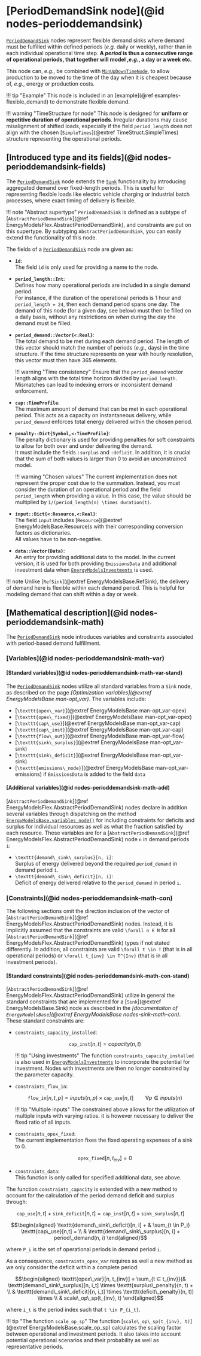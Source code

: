 # [PeriodDemandSink node](@id nodes-perioddemandsink)

[`PeriodDemandSink`](@ref) nodes represent flexible demand sinks where demand must be fulfilled within defined periods (*e.g.* daily or weekly), rather than in each individual operational time step.
**A *period* is thus a consecutive range of operational periods, that together will model ,*e.g.*, a day or a week etc.**

This node can, *e.g.*, be combined with [`MinUpDownTimeNode`](@ref), to allow production to be moved to the time of the day when it is cheapest because of, *e.g.*, energy or production costs.

!!! tip "Example"
    This node is included in an [example](@ref examples-flexible_demand) to demonstrate flexible demand.

!!! warning "TimeStructure for node"
    This node is designed for **uniform or repetitive duration of operational periods**.
    Irregular durations may cause misalignment of shifted loads, especially if the field `period_length` does not align with the chosen [`SimpleTimes`](@extref TimeStruct.SimpleTimes) structure representing the operational periods.

## [Introduced type and its fields](@id nodes-perioddemandsink-fields)

The [`PeriodDemandSink`](@ref) node extends the [`Sink`](@ref) functionality by introducing aggregated demand over fixed-length periods. This is useful for representing flexible loads like electric vehicle charging or industrial batch processes, where exact timing of delivery is flexible.

!!! note "Abstract supertype"
    `PeriodDemandSink` is defined as a subtype of [`AbstractPeriodDemandSink`](@ref EnergyModelsFlex.AbstractPeriodDemandSink), and constraints are put on this supertype.
    By subtyping `AbstractPeriodDemandSink`, you can easily extend the functionality of this node.

The fields of a [`PeriodDemandSink`](@ref) node are given as:

- **`id`**:\
  The field `id` is only used for providing a name to the node.
- **`period_length::Int`**:\
  Defines how many operational periods are included in a single demand period.\
  For instance, if the duration of the operational periods is 1 hour and `period_length = 24`, then each demand period spans one day.
  The demand of this node (for a given day, see below) must then be filled on a daily basis, without any restrictions on *when* during the day the demand must be filled.

- **`period_demand::Vector{<:Real}`**:\
  The total demand to be met during each demand period. The length of this vector should match the number of periods (*e.g.*, days) in the time structure. If the time structure represents on year with hourly resolution, this vector must then have 365 elements.

  !!! warning "Time consistency"
      Ensure that the `period_demand` vector length aligns with the total time horizon divided by `period_length`. Mismatches can lead to indexing errors or inconsistent demand enforcement.

- **`cap::TimeProfile`**:\
  The maximum amount of demand that can be met in each operational period.
  This acts as a capacity on instantaneous delivery, while `period_demand` enforces total energy delivered within the chosen period.
- **`penalty::Dict{Symbol,<:TimeProfile}`**:\
  The penalty dictionary is used for providing penalties for soft constraints to allow for both over and under delivering the demand.\
  It must include the fields `:surplus` and `:deficit`.
  In addition, it is crucial that the sum of both values is larger than 0 to avoid an unconstrained model.

  !!! warning "Chosen values"
      The current implementation does not represent the proper cost due to the summation.
      Instead, you must consider the duration of an operational period and the field `period_length` when providing a value.
      In this case, the value should be multiplied by ``1/(period_length(n) \times duration(t)``.

- **`input::Dict{<:Resource,<:Real}`**:\
  The field `input` includes [`Resource`](@extref EnergyModelsBase.Resource)s with their corresponding conversion factors as dictionaries.\
  All values have to be non-negative.
- **`data::Vector{Data}`**:\
  An entry for providing additional data to the model.
  In the current version, it is used for both providing `EmissionsData` and additional investment data when [`EnergyModelsInvestments`](https://energymodelsx.github.io/EnergyModelsInvestments.jl/) is used.

!!! note
    Unlike [`RefSink`](@extref EnergyModelsBase.RefSink), the delivery of demand here is flexible within each demand period.
    This is helpful for modeling demand that can shift within a day or week.

## [Mathematical description](@id nodes-perioddemandsink-math)

The [`PeriodDemandSink`](@ref) node introduces variables and constraints associated with period-based demand fulfillment.

### [Variables](@id nodes-perioddemandsink-math-var)

#### [Standard variables](@id nodes-perioddemandsink-math-var-stand)

The [`PeriodDemandSink`](@ref) nodes utilize all standard variables from a `Sink` node, as described on the page *[Optimization variables](@extref EnergyModelsBase man-opt_var)*.
The variables include:

- [``\texttt{opex\_var}``](@extref EnergyModelsBase man-opt_var-opex)
- [``\texttt{opex\_fixed}``](@extref EnergyModelsBase man-opt_var-opex)
- [``\texttt{cap\_use}``](@extref EnergyModelsBase man-opt_var-cap)
- [``\texttt{cap\_inst}``](@extref EnergyModelsBase man-opt_var-cap)
- [``\texttt{flow\_out}``](@extref EnergyModelsBase man-opt_var-flow)
- [``\texttt{sink\_surplus}``](@extref EnergyModelsBase man-opt_var-sink)
- [``\texttt{sink\_deficit}``](@extref EnergyModelsBase man-opt_var-sink)
- [``\texttt{emissions\_node}``](@extref EnergyModelsBase man-opt_var-emissions) if `EmissionsData` is added to the field `data`

#### [Additional variables](@id nodes-perioddemandsink-math-add)

[`AbstractPeriodDemandSink`](@ref EnergyModelsFlex.AbstractPeriodDemandSink) nodes declare in addition several variables through dispatching on the method [`EnergyModelsBase.variables_node()`](@ref) for including constraints for deficits and surplus for individual resources as well as what the fraction satisfied by each resource.
These variables are for a [`AbstractPeriodDemandSink`](@ref EnergyModelsFlex.AbstractPeriodDemandSink) node ``n`` in demand periods ``i``:

- ``\texttt{demand\_sink\_surplus}[n, i]``:\
  Surplus of energy delivered beyond the required `period_demand` in demand period `i`.
- ``\texttt{demand\_sink\_deficit}[n, i]``:\
  Deficit of energy delivered relative to the `period_demand` in period `i`.

### [Constraints](@id nodes-perioddemandsink-math-con)

The following sections omit the direction inclusion of the vector of [`AbstractPeriodDemandSink`](@ref EnergyModelsFlex.AbstractPeriodDemandSink) nodes.
Instead, it is implicitly assumed that the constraints are valid ``\forall n ∈ N`` for all [`AbstractPeriodDemandSink`](@ref EnergyModelsFlex.AbstractPeriodDemandSink) types if not stated differently.
In addition, all constraints are valid ``\forall t \in T`` (that is in all operational periods) or ``\forall t_{inv} \in T^{Inv}`` (that is in all investment periods).

#### [Standard constraints](@id nodes-perioddemandsink-math-con-stand)

[`AbstractPeriodDemandSink`](@ref EnergyModelsFlex.AbstractPeriodDemandSink) utilize in general the standard constraints that are implemented for a [`Sink`](@extref EnergyModelsBase.Sink) node as described in the *[documentaiton of `EnergyModelsBase`](@extref EnergyModelsBase nodes-sink-math-con)*.
These standard constraints are:

- `constraints_capacity_installed`:

  ```math
  \texttt{cap\_inst}[n, t] = capacity(n, t)
  ```

  !!! tip "Using investments"
      The function `constraints_capacity_installed` is also used in [`EnergyModelsInvestments`](https://energymodelsx.github.io/EnergyModelsInvestments.jl/) to incorporate the potential for investment.
      Nodes with investments are then no longer constrained by the parameter capacity.

- `constraints_flow_in`:

  ```math
  \texttt{flow\_in}[n, t, p] =
  inputs(n, p) \times \texttt{cap\_use}[n, t]
  \qquad \forall p \in inputs(n)
  ```

  !!! tip "Multiple inputs"
      The constrained above allows for the utilization of multiple inputs with varying ratios.
      it is however necessary to deliver the fixed ratio of all inputs.

- `constraints_opex_fixed`:\
  The current implementation fixes the fixed operating expenses of a sink to 0.

  ```math
  \texttt{opex\_fixed}[n, t_{inv}] = 0
  ```

- `constraints_data`:\
  This function is only called for specified additional data, see above.

The function `constraints_capacity` is extended with a new method to account for the calculation of the period demand deficit and surplus through:

```math
\texttt{cap\_use}[n, t] + \texttt{sink\_deficit}[n, t] = \texttt{cap\_inst}[n, t] + \texttt{sink\_surplus}[n, t]
```

```math
\begin{aligned}
\texttt{demand\_sink\_deficit}[n, i] + & \sum_{t \in P_i} \texttt{​cap\_use}[n,t]   = \\
& \texttt{demand\_sink\_surplus}[n, i] + period\_demand(n, i)
\end{aligned}
```

where ``P_i`` is the set of operational periods in demand period ``i``.

As a consequence, `constraints_opex_var` requires as well a new method as we only consider the deficit within a complete period:

```math
\begin{aligned}
\texttt{opex\_var}[n, t_{inv}] = \sum_{t ∈ t_{inv}}(& \texttt{demand\_sink\_surplus}[n, i_t] \times \texttt{surplus\_penalty}(n, t) + \\
& \texttt{demand\_sink\_deficit}[n, i_t] \times \texttt{deficit\_penalty}(n, t)) \times \\
& scale\_op\_sp(t_{inv}, t)
\end{aligned}
```

where ``i_t`` is the period index such that ``t \in P_{i_t}``.

!!! tip "The function `scale_op_sp`"
    The function [``scale\_op\_sp(t_{inv}, t)``](@extref EnergyModelsBase.scale_op_sp) calculates the scaling factor between operational and investment periods.
    It also takes into account potential operational scenarios and their probability as well as representative periods.
